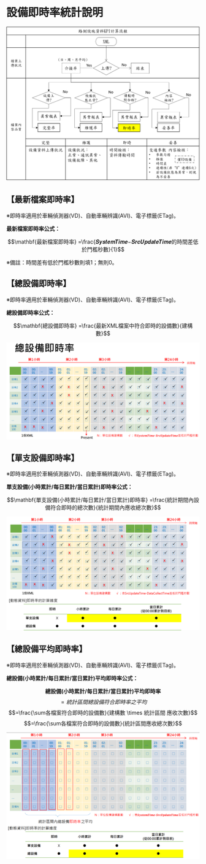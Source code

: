 # 設備即時率統計說明



![&#x5373;&#x6642;&#x7387;&#x9069;&#x7528;&#x65BC;&#x8ECA;&#x8F1B;&#x5075;&#x6E2C;&#x5668;\(VD\)&#x3001;&#x81EA;&#x52D5;&#x8ECA;&#x8F1B;&#x8FA8;&#x8B58;\(AVI\)&#x3001;&#x96FB;&#x5B50;&#x6A19;&#x7C64;\(ETag\)](https://raw.githubusercontent.com/trafficmotc/UploadInformation/master/KPI/KPI計算流程之即時率.png)

## 【最新檔案即時率】

※即時率適用於車輛偵測器\(VD\)、自動車輛辨識\(AVI\)、電子標籤\(ETag\)。

**最新檔案即時率公式：**

$$\mathbf{最新檔案即時率} =\frac{𝑺𝒚𝒔𝒕𝒆𝒎𝑻𝒊𝒎𝒆−𝑺𝒓𝒄𝑼𝒑𝒅𝒂𝒕𝒆𝑻𝒊𝒎𝒆的時間差低於門檻秒數}{1}$$

※備註：時間差有低於門檻秒數則填1；無則0。

## 【總設備即時率】

※即時率適用於車輛偵測器\(VD\)、自動車輛辨識\(AVI\)、電子標籤\(ETag\)。

**總設備即時率公式：**

$$\mathbf{總設備即時率} =\frac{最新XML檔案中符合即時的設備數}{建構數}$$

![](../.gitbook/assets/image%20%2862%29.png)

## 【單支設備即時率】

※即時率適用於車輛偵測器\(VD\)、自動車輛辨識\(AVI\)、電子標籤\(ETag\)。

**單支設備\(小時累計/每日累計/當日累計\)即時率公式：**

$$\mathbf{單支設備(小時累計/每日累計/當日累計)即時率} =\frac{統計期間內設備符合即時的總次數}{統計期間內應收總次數}$$

![ ](https://raw.githubusercontent.com/trafficmotc/UploadInformation/master/KPI/單支設備即時率.png)

## 【總設備平均即時率】

※即時率適用於車輛偵測器\(VD\)、自動車輛辨識\(AVI\)、電子標籤\(ETag\)。

**總設備\(小時累計/每日累計/當日累計\)平均即時率公式：**

$$\mathbf{總設備(小時累計/每日累計/當日累計)平均即時率}$$ $$=統計區間總設備符合即時率之平均$$ $$=\frac{\sum各檔案符合即時的設備數}{建構數 \times 統計區間 應收次數}$$ $$=\frac{\sum各檔案符合即時的設備數}{統計區間應收總次數}$$

![](../.gitbook/assets/image%20%2857%29.png)

